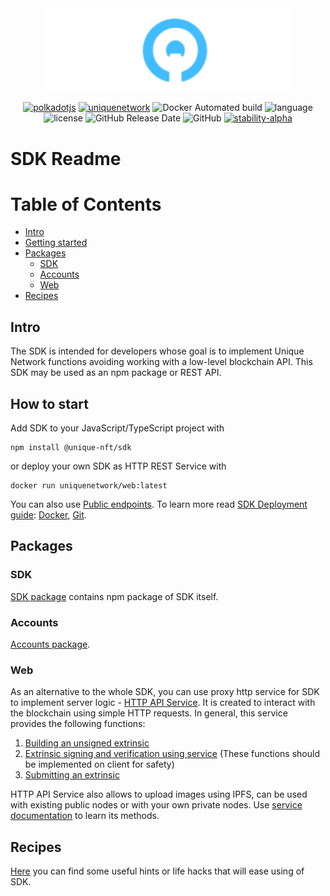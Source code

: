<div align="center">
    <img width="400px" src="../doc/logo-white.svg" alt="Unique Network">

[![polkadotjs](https://img.shields.io/badge/polkadot-js-orange?style=flat-square)](https://polkadot.js.org)
[![uniquenetwork](https://img.shields.io/badge/unique-network-blue?style=flat-square)](https://unique.network/)
![Docker Automated build](https://img.shields.io/docker/cloud/automated/uniquenetwork/web?style=flat-square)
![language](https://img.shields.io/github/languages/top/uniquenetwork/unique-sdk?style=flat-square)
![license](https://img.shields.io/badge/License-Apache%202.0-blue?logo=apache&style=flat-square)
![GitHub Release Date](https://img.shields.io/github/release-date/uniquenetwork/unique-sdk?style=flat-square)
![GitHub](https://img.shields.io/github/v/tag/uniquenetwork/unique-sdk?style=flat-square)
[![stability-alpha](https://img.shields.io/badge/stability-alpha-f4d03f.svg)](https://github.com/mkenney/software-guides/blob/master/STABILITY-BADGES.md#alpha)
</div>

# SDK Readme

# Table of Contents

- [Intro](#intro)
- [Getting started](#how-to-start)
- [Packages](#packages)
  - [SDK](#sdk)
  - [Accounts](#accounts)
  - [Web](#web)
- [Recipes](#recipes)

## Intro

The SDK is intended for developers whose goal is to implement Unique Network functions avoiding working with a low-level blockchain API.
This SDK may be used as an npm package or REST API.


## How to start
Add SDK to your JavaScript/TypeScript project with

    npm install @unique-nft/sdk
or deploy your own SDK as HTTP REST Service with

    docker run uniquenetwork/web:latest
You can also use <a href="../packages/web#public-endpoints">Public endpoints</a>.
To learn more read <a href="../packages/web#sdk-deployment---getting-started-guide">SDK Deployment guide</a>:  <a href="../packages/web/README.md#docker">Docker</a>, <a href="../packages/web/README.md#git">Git</a>.

## Packages

### SDK
<a href="../packages/sdk">SDK package</a> contains npm package of SDK itself.

### Accounts
<a href="../packages/accounts">Accounts package</a>.

### Web
As an alternative to the whole SDK, you can use proxy http serviсe for SDK to implement server logic - <a href="../packages/web">HTTP API Service</a>.
It is created to interact with the blockchain using simple HTTP requests.
In general, this service provides the following functions:

 1. <a href="../packages/web#build-unsigned-extrinsic">Building an unsigned extrinsic</a>
 2. <a href="../packages/web#sign-an-extrinsic">Extrinsic signing and verification using service</a> (These functions should be implemented on client for safety)
 3. <a href="../packages/web#Submit-extrinsic">Submitting an extrinsic</a>

HTTP API Service also allows to upload images using IPFS, can be used with existing public nodes or with your own private nodes.
Use <a href="../packages/web#readme">service documentation</a> to learn its methods.

## Recipes
<a href="../recipes">Here</a> you can find some useful hints or life hacks that will ease using of SDK.
